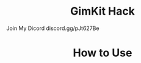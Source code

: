 <h1 align="center">GimKit Hack</h1>
Join My Dicord discord.gg/pJt627Be

<h1 align="center">How to Use</h1>
